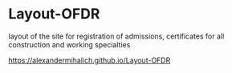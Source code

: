 # Layout-OFDR

layout of the site for registration of admissions, certificates for all construction and working specialties

https://alexandermihalich.github.io/Layout-OFDR

